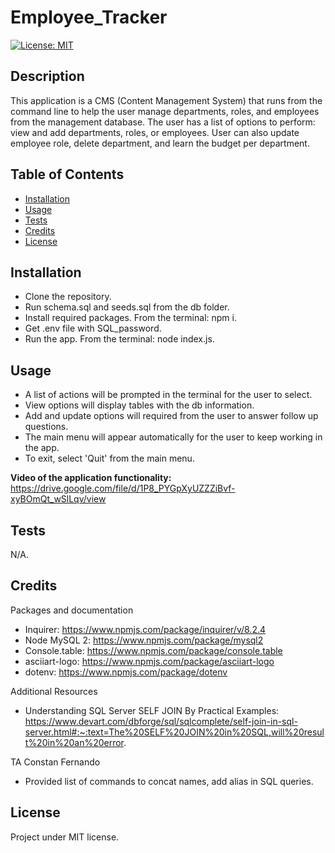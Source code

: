 # Employee_Tracker

[![License: MIT](https://img.shields.io/badge/License-MIT-yellow.svg)](https://opensource.org/licenses/MIT)


## Description

This application is a CMS (Content Management System) that runs from the command line to help the user manage departments, roles, and employees from the management database. 
The user has a list of options to perform: view and add departments, roles, or employees. User can also update employee role, delete department, and learn the budget per department.

## Table of Contents

- [Installation](#installation)
- [Usage](#usage)
- [Tests](#tests)
- [Credits](#credits)
- [License](#license)

## Installation

- Clone the repository.
- Run schema.sql and seeds.sql from the db folder.
- Install required packages. From the terminal: npm i.
- Get .env file with SQL_password.
- Run the app. From the terminal: node index.js.

## Usage

- A list of actions will be prompted in the terminal for the user to select. 
- View options will display tables with the db information.
- Add and update options will required from the user to answer follow up questions.
- The main menu will appear automatically for the user to keep working in the app.
- To exit, select 'Quit' from the main menu.

**Video of the application functionality:** https://drive.google.com/file/d/1P8_PYGpXyUZZZiBvf-xyBOmQt_wSlLqv/view

## Tests

N/A.

## Credits

Packages and documentation
- Inquirer: https://www.npmjs.com/package/inquirer/v/8.2.4
- Node MySQL 2: https://www.npmjs.com/package/mysql2
- Console.table: https://www.npmjs.com/package/console.table
- asciiart-logo: https://www.npmjs.com/package/asciiart-logo
- dotenv: https://www.npmjs.com/package/dotenv

Additional Resources
- Understanding SQL Server SELF JOIN By Practical Examples: https://www.devart.com/dbforge/sql/sqlcomplete/self-join-in-sql-server.html#:~:text=The%20SELF%20JOIN%20in%20SQL,will%20result%20in%20an%20error.

TA Constan Fernando
- Provided list of commands to concat names, add alias in SQL queries.

## License

Project under MIT license.